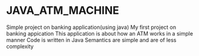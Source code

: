 # JAVA_ATM_MACHINE
Simple project on banking application(using java)
My first project on banking appication
This application is about how an ATM works in a simple manner
Code is written in Java 
Semantics are simple and are of less complexity


